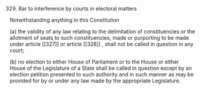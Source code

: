 329. Bar to interference by courts in electoral matters

Notwithstanding anything in this Constitution

(a) the validity of any law relating to the delimitation of constituencies or the allotment of seats to such constituencies, made or purporting to be made under article [[327]]  or article [[328]] , shall not be called in question in any court;

(b) no election to either House of Parliament or to the House or either House of the Legislature of a State shall be called in question except by an election petition presented to such authority and in such manner as may be provided for by or under any law made by the appropriate Legislature.

